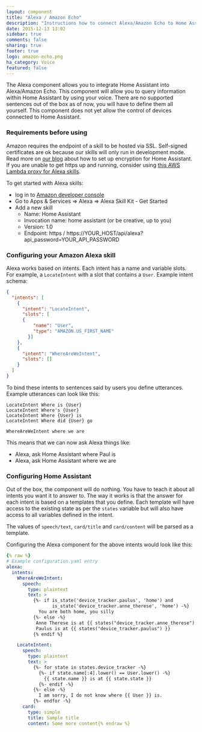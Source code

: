 ```yaml
---
layout: component
title: "Alexa / Amazon Echo"
description: "Instructions how to connect Alexa/Amazon Echo to Home Assistant."
date: 2015-12-13 13:02
sidebar: true
comments: false
sharing: true
footer: true
logo: amazon-echo.png
ha_category: Voice
featured: false
---
```


The Alexa component allows you to integrate Home Assistant into Alexa/Amazon Echo. This component will allow you to query information within Home Assistant by using your voice. There are no supported sentences out of the box as of now, you will have to define them all yourself. This component does not yet allow the control of devices connected to Home Assistant.

### Requirements before using
Amazon requires the endpoint of a skill to be hosted via SSL. Self-signed certificates are ok because our skills will only run in development mode. Read more on [our blog][blog-lets-encrypt] about how to set up encryption for Home Assistant. If you are unable to get https up and running, consider using [this AWS Lambda proxy for Alexa skills](https://forums.developer.amazon.com/forums/thread.jspa?messageID=18604).

[blog-lets-encrypt]: https://home-assistant.io/blog/2015/12/13/setup-encryption-using-lets-encrypt/

To get started with Alexa skills:
 - log in to [Amazon developer console](https://developer.amazon.com)
 - Go to Apps & Services => Alexa => Alexa Skill Kit - Get Started
 - Add a new skill
   - Name: Home Assistant
   - Invocation name: home assistant (or be creative, up to you)
   - Version: 1.0
   - Endpoint: https / https://YOUR_HOST/api/alexa?api_password=YOUR_API_PASSWORD

### Configuring your Amazon Alexa skill

Alexa works based on intents. Each intent has a name and variable slots. For example, a `LocateIntent` with a slot that contains a `User`. Example intent schema:

```json
{
  "intents": [
    {
      "intent": "LocateIntent",
      "slots": [
      {
          "name": "User",
          "type": "AMAZON.US_FIRST_NAME"
        }]
    },
    {
      "intent": "WhereAreWeIntent",
      "slots": []
    }
  ]
}
```

To bind these intents to sentences said by users you define utterances. Example utterances can look like this:

```text
LocateIntent Where is {User}
LocateIntent Where's {User}
LocateIntent Where {User} is
LocateIntent Where did {User} go

WhereAreWeIntent where we are
```

This means that we can now ask Alexa things like:

 - Alexa, ask Home Assistant where Paul is
 - Alexa, ask Home Assistant where we are

### Configuring Home Assistant

Out of the box, the component will do nothing. You have to teach it about all intents you want it to answer to. The way it works is that the answer for each intent is based on a templates that you define. Each template will have access to the existing state as per the `states` variable but will also have access to all variables defined in the intent.

The values of `speech/text`, `card/title` and `card/content` will be parsed as a template.

Configuring the Alexa component for the above intents would look like this:

```yaml
{% raw %}
# Example configuration.yaml entry
alexa:
  intents:
    WhereAreWeIntent:
      speech:
        type: plaintext
        text: >
          {%- if is_state('device_tracker.paulus', 'home') and
                 is_state('device_tracker.anne_therese', 'home') -%}
            You are both home, you silly
          {%- else -%}
           Anne Therese is at {{ states("device_tracker.anne_therese") }} and
           Paulus is at {{ states("device_tracker.paulus") }}
          {% endif %}

    LocateIntent:
      speech:
        type: plaintext
        text: >
          {%- for state in states.device_tracker -%}
            {%- if state.name[:4].lower() == User.lower() -%}
              {{ state.name }} is at {{ state.state }}
            {%- endif -%}
          {%- else -%}
            I am sorry, I do not know where {{ User }} is.
          {%- endfor -%}
      card:
        type: simple
        title: Sample title
        content: Some more content{% endraw %}
```
